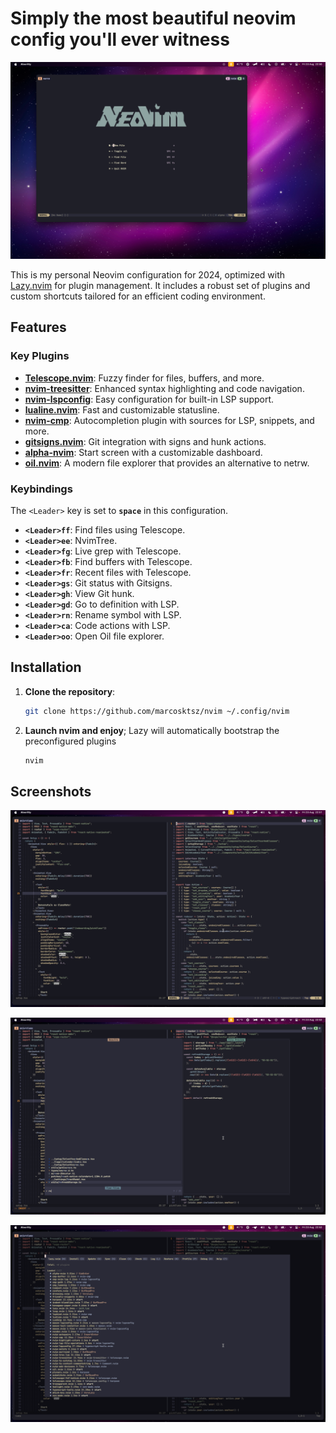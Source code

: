 # Simply the most beautiful neovim config you'll ever witness

![Alpha](./screenshots/alpha.png)

This is my personal Neovim configuration for 2024, optimized with [Lazy.nvim](https://github.com/folke/lazy.nvim) for plugin management. It includes a robust set of plugins and custom shortcuts tailored for an efficient coding environment.

## Features

### Key Plugins

- **[Telescope.nvim](https://github.com/nvim-telescope/telescope.nvim)**: Fuzzy finder for files, buffers, and more.
- **[nvim-treesitter](https://github.com/nvim-treesitter/nvim-treesitter)**: Enhanced syntax highlighting and code navigation.
- **[nvim-lspconfig](https://github.com/neovim/nvim-lspconfig)**: Easy configuration for built-in LSP support.
- **[lualine.nvim](https://github.com/nvim-lualine/lualine.nvim)**: Fast and customizable statusline.
- **[nvim-cmp](https://github.com/hrsh7th/nvim-cmp)**: Autocompletion plugin with sources for LSP, snippets, and more.
- **[gitsigns.nvim](https://github.com/lewis6991/gitsigns.nvim)**: Git integration with signs and hunk actions.
- **[alpha-nvim](https://github.com/goolord/alpha-nvim)**: Start screen with a customizable dashboard.
- **[oil.nvim](https://github.com/stevearc/oil.nvim)**: A modern file explorer that provides an alternative to netrw.

### Keybindings

The `<Leader>` key is set to **`space`** in this configuration.

- **`<Leader>ff`**: Find files using Telescope.
- **`<Leader>ee`**: NvimTree.
- **`<Leader>fg`**: Live grep with Telescope.
- **`<Leader>fb`**: Find buffers with Telescope.
- **`<Leader>fr`**: Recent files with Telescope.
- **`<Leader>gs`**: Git status with Gitsigns.
- **`<Leader>gh`**: View Git hunk.
- **`<Leader>gd`**: Go to definition with LSP.
- **`<Leader>rn`**: Rename symbol with LSP.
- **`<Leader>ca`**: Code actions with LSP.
- **`<Leader>oo`**: Open Oil file explorer.

## Installation

1. **Clone the repository**:

   ```bash
   git clone https://github.com/marcosktsz/nvim ~/.config/nvim

   ```

2. **Launch nvim and enjoy**;
   Lazy will automatically bootstrap the preconfigured plugins

   ```bash
   nvim

   ```

## Screenshots

![files](./screenshots/files.png)

![Telescope](./screenshots/telescope.png)

![Lazy](./screenshots/lazy.png)
